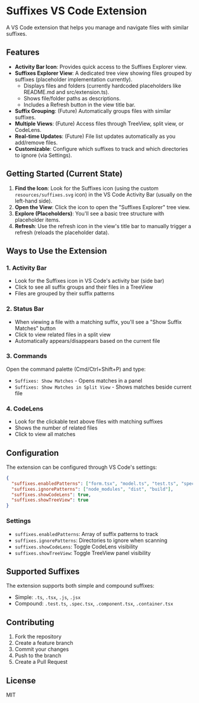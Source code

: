 # Suffixes VS Code Extension

A VS Code extension that helps you manage and navigate files with similar suffixes.

## Features

- **Activity Bar Icon**: Provides quick access to the Suffixes Explorer view.
- **Suffixes Explorer View**: A dedicated tree view showing files grouped by suffixes (placeholder implementation currently).
  - Displays files and folders (currently hardcoded placeholders like README.md and src/extension.ts).
  - Shows file/folder paths as descriptions.
  - Includes a Refresh button in the view title bar.
- **Suffix Grouping**: (Future) Automatically groups files with similar suffixes.
- **Multiple Views**: (Future) Access files through TreeView, split view, or CodeLens.
- **Real-time Updates**: (Future) File list updates automatically as you add/remove files.
- **Customizable**: Configure which suffixes to track and which directories to ignore (via Settings).

## Getting Started (Current State)

1.  **Find the Icon**: Look for the Suffixes icon (using the custom `resources/suffixes.svg` icon) in the VS Code Activity Bar (usually on the left-hand side).
2.  **Open the View**: Click the icon to open the "Suffixes Explorer" tree view.
3.  **Explore (Placeholders)**: You'll see a basic tree structure with placeholder items.
4.  **Refresh**: Use the refresh icon in the view's title bar to manually trigger a refresh (reloads the placeholder data).

## Ways to Use the Extension

### 1. Activity Bar

- Look for the Suffixes icon in VS Code's activity bar (side bar)
- Click to see all suffix groups and their files in a TreeView
- Files are grouped by their suffix patterns

### 2. Status Bar

- When viewing a file with a matching suffix, you'll see a "Show Suffix Matches" button
- Click to view related files in a split view
- Automatically appears/disappears based on the current file

### 3. Commands

Open the command palette (Cmd/Ctrl+Shift+P) and type:

- `Suffixes: Show Matches` - Opens matches in a panel
- `Suffixes: Show Matches in Split View` - Shows matches beside current file

### 4. CodeLens

- Look for the clickable text above files with matching suffixes
- Shows the number of related files
- Click to view all matches

## Configuration

The extension can be configured through VS Code's settings:

```json
{
  "suffixes.enabledPatterns": ["form.tsx", "model.ts", "test.ts", "spec.ts", "component.tsx"],
  "suffixes.ignorePatterns": ["node_modules", "dist", "build"],
  "suffixes.showCodeLens": true,
  "suffixes.showTreeView": true
}
```

### Settings

- `suffixes.enabledPatterns`: Array of suffix patterns to track
- `suffixes.ignorePatterns`: Directories to ignore when scanning
- `suffixes.showCodeLens`: Toggle CodeLens visibility
- `suffixes.showTreeView`: Toggle TreeView panel visibility

## Supported Suffixes

The extension supports both simple and compound suffixes:

- Simple: `.ts`, `.tsx`, `.js`, `.jsx`
- Compound: `.test.ts`, `.spec.tsx`, `.component.tsx`, `.container.tsx`

## Contributing

1. Fork the repository
2. Create a feature branch
3. Commit your changes
4. Push to the branch
5. Create a Pull Request

## License

MIT
